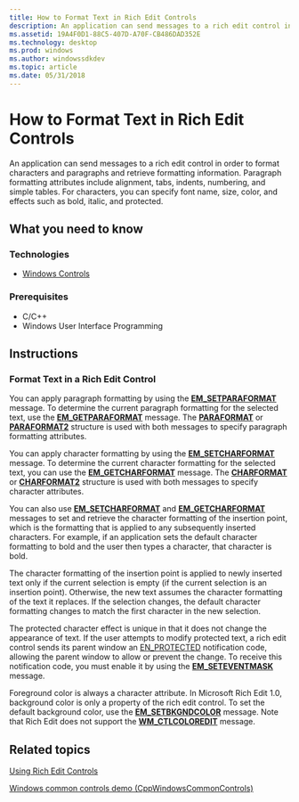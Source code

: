 ```yaml
---
title: How to Format Text in Rich Edit Controls
description: An application can send messages to a rich edit control in order to format characters and paragraphs and retrieve formatting information.
ms.assetid: 19A4F0D1-88C5-407D-A70F-CB486DAD352E
ms.technology: desktop
ms.prod: windows
ms.author: windowssdkdev
ms.topic: article
ms.date: 05/31/2018
---
```


# How to Format Text in Rich Edit Controls

An application can send messages to a rich edit control in order to format characters and paragraphs and retrieve formatting information. Paragraph formatting attributes include alignment, tabs, indents, numbering, and simple tables. For characters, you can specify font name, size, color, and effects such as bold, italic, and protected.

## What you need to know

### Technologies

-   [Windows Controls](window-controls.md)

### Prerequisites

-   C/C++
-   Windows User Interface Programming

## Instructions

### Format Text in a Rich Edit Control

You can apply paragraph formatting by using the [**EM\_SETPARAFORMAT**](em-setparaformat.md) message. To determine the current paragraph formatting for the selected text, use the [**EM\_GETPARAFORMAT**](em-getparaformat.md) message. The [**PARAFORMAT**](/windows/desktop/api/Richedit/ns-richedit-_paraformat) or [**PARAFORMAT2**](/windows/desktop/api/Richedit/ns-richedit-paraformat2) structure is used with both messages to specify paragraph formatting attributes.

You can apply character formatting by using the [**EM\_SETCHARFORMAT**](em-setcharformat.md) message. To determine the current character formatting for the selected text, you can use the [**EM\_GETCHARFORMAT**](em-getcharformat.md) message. The [**CHARFORMAT**](/windows/desktop/api/Richedit/ns-richedit-_charformat) or [**CHARFORMAT2**](/windows/desktop/api/Richedit/ns-richedit-charformat2a) structure is used with both messages to specify character attributes.

You can also use [**EM\_SETCHARFORMAT**](em-setcharformat.md) and [**EM\_GETCHARFORMAT**](em-getcharformat.md) messages to set and retrieve the character formatting of the insertion point, which is the formatting that is applied to any subsequently inserted characters. For example, if an application sets the default character formatting to bold and the user then types a character, that character is bold.

The character formatting of the insertion point is applied to newly inserted text only if the current selection is empty (if the current selection is an insertion point). Otherwise, the new text assumes the character formatting of the text it replaces. If the selection changes, the default character formatting changes to match the first character in the new selection.

The protected character effect is unique in that it does not change the appearance of text. If the user attempts to modify protected text, a rich edit control sends its parent window an [EN\_PROTECTED](en-protected.md) notification code, allowing the parent window to allow or prevent the change. To receive this notification code, you must enable it by using the [**EM\_SETEVENTMASK**](em-seteventmask.md) message.

Foreground color is always a character attribute. In Microsoft Rich Edit 1.0, background color is only a property of the rich edit control. To set the default background color, use the [**EM\_SETBKGNDCOLOR**](em-setbkgndcolor.md) message. Note that Rich Edit does not support the [**WM\_CTLCOLOREDIT**](wm-ctlcoloredit.md) message.

## Related topics

<dl> <dt>

[Using Rich Edit Controls](using-rich-edit-controls.md)
</dt> <dt>

[Windows common controls demo (CppWindowsCommonControls)](http://go.microsoft.com/fwlink/p/?linkid=214295)
</dt> </dl>

 

 




